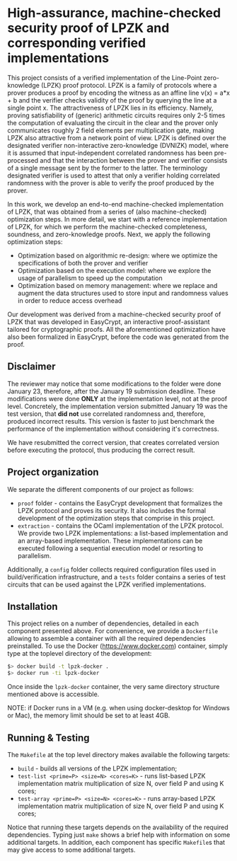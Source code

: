 # High-assurance, machine-checked security proof of LPZK and corresponding verified implementations

This project consists of a verified implementation of the Line-Point zero-knowledge (LPZK) proof protocol. LPZK is a family of protocols where a prover produces a proof by encoding the witness as an affine line v(x) = a*x + b and the verifier checks validity of the proof by querying the line at a single point x. The attractiveness of LPZK lies in its efficiency. Namely, proving satisfiability of (generic) arithmetic circuits requires only 2-5 times the computation of evaluating the circuit in the clear and the prover only communicates roughly 2 field elements per multiplication gate, making LPZK also attractive from a network point of view. LPZK is defined over the designated verifier non-interactive zero-knowledge (DVNIZK) model, where it is assumed that input-independent correlated randomness has been pre-processed and that the interaction between the prover and verifier consists of a single message sent by the former to the latter. The terminology designated verifier is used to attest that only a verifier holding correlated randomness with the prover is able to verify the proof produced by the prover.

In this work, we develop an end-to-end machine-checked implementation of LPZK, that was obtained from a series of (also machine-checked) optimization steps. In more detail, we start with a reference implementation of LPZK, for which we perform the machine-checked completeness, soundness, and zero-knowledge proofs. Next, we apply the following optimization steps:

* Optimization based on algorithmic re-design: where we optimize the specifications of both the prover and verifier
* Optimization based on the execution model: where we explore the usage of parallelism to speed up the computation
* Optimization based on memory management: where we replace and augment the data structures used to store input and randomness values in order to reduce access overhead

Our development was derived from a machine-checked security proof of LPZK that was developed in EasyCrypt, an interactive proof-assistant tailored for cryptographic proofs. All the aforementioned optimization have also been formalized in EasyCrypt, before the code was generated from the proof.

## Disclaimer

The reviewer may notice that some modifications to the folder were done January 23, therefore, after the January 19 submission deadline. These modifications were done **ONLY** at the implementation level, not at the proof level. Concretely, the implementation version submitted January 19 was the test version, that **did not** use correlated randomness and, therefore, produced incorrect results. This version is faster to just benchmark the performance of the implementation without considering it's correctness.

We have resubmitted the correct version, that creates correlated version before executing the protocol, thus producing the correct result.

## Project organization

We separate the different components of our project as follows:
- `proof` folder - contains the EasyCrypt development that formalizes the LPZK protocol and proves its security. It also includes the formal development of the optimization steps that comprise in this project.
- `extraction` - contains the OCaml implementation of the LPZK protocol. We provide two LPZK implementations: a list-based implementation and an array-based implementation. These implementations can be executed following a sequential execution model or resorting to parallelism.

Additionally, a `config` folder collects required configuration files used in build/verification infrastructure, and a `tests` folder contains a series of test circuits that can be used against the LPZK verified implementations.

## Installation

This project relies on a number of dependencies, detailed in each component presented above. For convenience, we provide a `Dockerfile` allowing to assemble a container with all the required dependencies preinstalled. To use the Docker (https://www.docker.com) container, simply type at the toplevel directory of the development:

```bash
$> docker build -t lpzk-docker .
$> docker run -ti lpzk-docker
```

Once inside the `lpzk-docker` container, the very same directory structure mentioned above is accessible.

NOTE: if Docker runs in a VM (e.g. when using docker-desktop for Windows or Mac), the memory limit should be set to at least 4GB.

## Running & Testing

The `Makefile` at the top level directory makes available the following targets:

- `build` - builds all versions of the LPZK implementation;
- `test-list <prime=P> <size=N> <cores=K>` - runs list-based LPZK implementation matrix multiplication of size N, over field P and using K cores;
- `test-array <prime=P> <size=N> <cores=K>` - runs array-based LPZK implementation matrix multiplication of size N, over field P and using K cores;

Notice that running these targets depends on the availability of the required dependencies. Typing just `make` shows a brief help with information on some additional targets. In addition, each component has specific `Makefile`s that may give access to some additional targets.